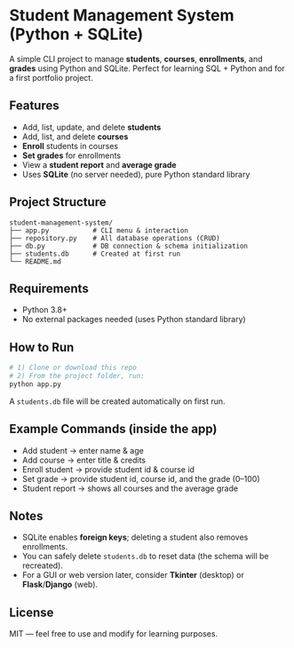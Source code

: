
# Student Management System (Python + SQLite)

A simple CLI project to manage **students**, **courses**, **enrollments**, and **grades** using Python and SQLite.
Perfect for learning SQL + Python and for a first portfolio project.

## Features
- Add, list, update, and delete **students**
- Add, list, and delete **courses**
- **Enroll** students in courses
- **Set grades** for enrollments
- View a **student report** and **average grade**
- Uses **SQLite** (no server needed), pure Python standard library

## Project Structure
```
student-management-system/
├── app.py           # CLI menu & interaction
├── repository.py    # All database operations (CRUD)
├── db.py            # DB connection & schema initialization
├── students.db      # Created at first run
└── README.md
```

## Requirements
- Python 3.8+
- No external packages needed (uses Python standard library)

## How to Run
```bash
# 1) Clone or download this repo
# 2) From the project folder, run:
python app.py
```

A `students.db` file will be created automatically on first run.

## Example Commands (inside the app)
- Add student → enter name & age
- Add course → enter title & credits
- Enroll student → provide student id & course id
- Set grade → provide student id, course id, and the grade (0–100)
- Student report → shows all courses and the average grade

## Notes
- SQLite enables **foreign keys**; deleting a student also removes enrollments.
- You can safely delete `students.db` to reset data (the schema will be recreated).
- For a GUI or web version later, consider **Tkinter** (desktop) or **Flask**/**Django** (web).

## License
MIT — feel free to use and modify for learning purposes.
